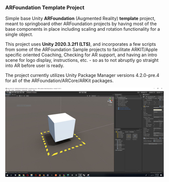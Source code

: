 ### **ARFoundation Template Project**

Simple base Unity **ARFoundation** (Augmented Reality) **template** 
project, meant to springboard other ARFoundation projects by having most
 of the base components in place including scaling and rotation 
 functionality for a single object.

This project uses **Unity 2020.3.2f1 (LTS)**, and incorporates a few 
scripts from some of the ARFoundation Sample projects to facilitate 
ARKIT/Apple specific oriented Coaching, Checking for AR support, 
and having an intro scene for logo display, instructions, etc. - 
so as to not abruptly go straight into AR before user is ready.

The project currently utilizes Unity Package Manager versions 
4.2.0-pre.4 for all of the ARFoundation/ARCore/ARKit packages. 

![Project View](./Capture.JPG)